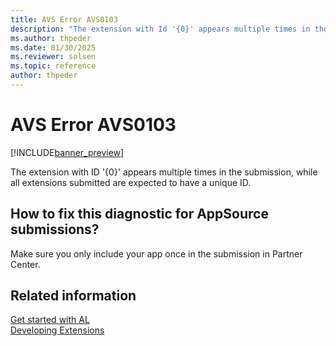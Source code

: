 ```yaml
---
title: AVS Error AVS0103
description: "The extension with Id '{0}' appears multiple times in the submission, while all extensions submitted are expected to have a unique Id."
ms.author: thpeder
ms.date: 01/30/2025
ms.reviewer: solsen
ms.topic: reference
author: thpeder
---
```


# AVS Error AVS0103

[!INCLUDE[banner_preview](../includes/banner_preview.md)]

The extension with ID '{0}' appears multiple times in the submission, while all extensions submitted are expected to have a unique ID.

## How to fix this diagnostic for AppSource submissions?

Make sure you only include your app once in the submission in Partner Center.

## Related information

[Get started with AL](../devenv-get-started.md)  
[Developing Extensions](../devenv-dev-overview.md)  
